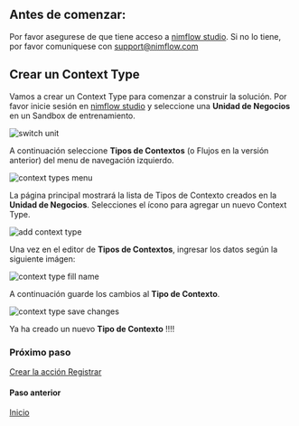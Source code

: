 
## Antes de comenzar:
Por favor asegurese de que tiene acceso a [nimflow studio](https://green-plant-09b405110.azurestaticapps.net/). Si no lo tiene, por favor comuniquese con support@nimflow.com

## Crear un Context Type

Vamos a crear un Context Type para comenzar a construir la solución. Por favor inicie sesión en [nimflow studio](https://green-plant-09b405110.azurestaticapps.net/) y seleccione una **Unidad de Negocios** en un Sandbox de entrenamiento.

![switch unit](https://user-images.githubusercontent.com/44214222/118570507-ece32b00-b741-11eb-861c-79524bc7c508.png)

A continuación seleccione **Tipos de Contextos** (o Flujos en la versión anterior) del menu de navegación izquierdo.

![context types menu](https://user-images.githubusercontent.com/44214222/118570795-7a267f80-b742-11eb-9d60-4795af6dad1e.png)

La página principal mostrará la lista de Tipos de Contexto creados en la **Unidad de Negocios**. Selecciones el ícono para agregar un nuevo Context Type.

![add context type](https://user-images.githubusercontent.com/44214222/118571007-d7bacc00-b742-11eb-9cf1-be8038cb3326.png)

Una vez en el editor de **Tipos de Contextos**, ingresar los datos según la siguiente imágen:

![context type fill name](https://user-images.githubusercontent.com/44214222/118571312-5f083f80-b743-11eb-8015-5e25ae36ec98.png)

A continuación guarde los cambios al **Tipo de Contexto**.

![context type save changes](https://user-images.githubusercontent.com/44214222/118571442-a8588f00-b743-11eb-9a42-04d5e73285d2.png)

Ya ha creado un nuevo **Tipo de Contexto** !!!!

### Próximo paso
[Crear la acción Registrar](./nimflow-createRecordAction.md)

#### Paso anterior
[Inicio](./README.md)
